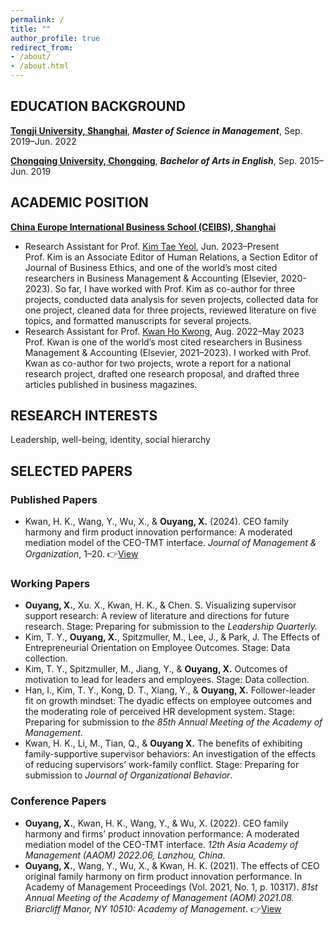 ```yaml
---
permalink: /
title: ""
author_profile: true
redirect_from:
- /about/
- /about.html
---
```

## EDUCATION BACKGROUND

**[Tongji University, Shanghai](https://www.usnews.com/education/best-global-universities/tongji-university-501326)**, ***Master of Science in Management***, Sep. 2019–Jun. 2022

**[Chongqing University, Chongqing](https://www.usnews.com/education/best-global-universities/chongqing-university-505768)**, ***Bachelor of Arts in English***, Sep. 2015–Jun. 2019

## ACADEMIC POSITION

**[China Europe International Business School (CEIBS), Shanghai](https://www.ceibs.edu/)**
<ul>
  <li class="item">
    Research Assistant for Prof. <a href="https://scholar.google.com/citations?user=2Z7Vb4kAAAAJ&hl=en&oi=ao" class="view-link">Kim Tae Yeol</a>, Jun. 2023–Present
    <div class="description">
        Prof. Kim is an Associate Editor of Human Relations, a Section Editor of Journal of Business Ethics, and one of the world’s most cited researchers in Business Management & Accounting (Elsevier, 2020-2023). So far, I have worked with Prof. Kim as co-author for three projects, conducted data analysis for seven projects, collected data for one project, cleaned data for three projects, reviewed literature on five topics, and formatted manuscripts for several projects.
    </div>
  </li>
  <li class="item">
    Research Assistant for Prof. <a href="https://scholar.google.com/citations?user=l9zGlTYAAAAJ&hl=en&oi=ao" class="view-link">Kwan Ho Kwong</a>, Aug. 2022–May 2023
    <div class="description">
        Prof. Kwan is one of the world’s most cited researchers in Business Management & Accounting (Elsevier, 2021–2023). I worked with Prof. Kwan as co-author for two projects, wrote a report for a national research project, drafted one research proposal, and drafted three articles published in business magazines.
    </div>
  </li>
</ul>

## RESEARCH INTERESTS
Leadership, well-being, identity, social hierarchy

## SELECTED PAPERS

<h3>Published Papers</h3>
<ul>
  <li class="item">
    Kwan, H. K., Wang, Y., Wu, X., & <strong>Ouyang, X.</strong> (2024). CEO family harmony and firm product innovation performance: A moderated mediation model of the CEO-TMT interface. <em>Journal of Management & Organization</em>, 1–20.
    👉<a href="https://www.cambridge.org/core/services/aop-cambridge-core/content/view/F5C52E058B1C20638C4DC11D00A6CA02/S1833367224000221a.pdf/ceo_family_harmony_and_firm_product_innovation_performance_a_moderated_mediation_model_of_the_ceotmt_interface.pdf" class="view-link">View</a>
  </li>
</ul>
<h3>Working Papers</h3>
<ul>
  <li class="item">
    <strong>Ouyang, X.</strong>, Xu. X., Kwan, H. K., & Chen. S. Visualizing supervisor support research: A review of literature and directions for future research. Stage: Preparing for submission to the <em>Leadership Quarterly.</em>
  </li>
  <li class="item">
    Kim, T. Y., <strong>Ouyang, X.</strong>, Spitzmuller, M., Lee, J., & Park, J. The Effects of Entrepreneurial Orientation on Employee Outcomes. Stage: Data collection.
  </li>
  <li class="item">
    Kim, T. Y., Spitzmuller, M., Jiang, Y., & <strong>Ouyang, X.</strong> Outcomes of motivation to lead for leaders and employees. Stage: Data collection.
  </li>
  <li class="item">
    Han, I., Kim, T. Y., Kong, D. T., Xiang, Y., & <strong>Ouyang, X.</strong> Follower-leader fit on growth mindset: The dyadic effects on employee outcomes and the moderating role of perceived HR development system. Stage: Preparing for submission to <em>the 85th Annual Meeting of the Academy of Management</em>.
  </li>
  <li class="item">
    Kwan, H. K., Li, M., Tian, Q., & <strong>Ouyang X.</strong> The benefits of exhibiting family-supportive supervisor behaviors: An investigation of the effects of reducing supervisors’ work-family conflict. Stage: Preparing for submission to <em>Journal of Organizational Behavior</em>.
  </li>
</ul>
<h3>Conference Papers</h3>
<ul>
  <li class="item">
    <strong>Ouyang, X.</strong>, Kwan, H. K., Wang, Y., & Wu, X. (2022). CEO family harmony and firms’ product innovation performance: A moderated mediation model of the CEO-TMT interface. <em>12th Asia Academy of Management (AAOM) 2022.06, Lanzhou, China</em>.
  </li>
  <li class="item">
    <strong>Ouyang, X.</strong>, Wang, Y., Wu, X., & Kwan, H. K. (2021). The effects of CEO original family harmony on firm product innovation performance. In Academy of Management Proceedings (Vol. 2021, No. 1, p. 10317). <em>81st Annual Meeting of the Academy of Management (AOM) 2021.08. Briarcliff Manor, NY 10510: Academy of Management</em>.
    👉<a href="https://journals.aom.org/doi/abs/10.5465/AMBPP.2021.10317abstract" class="view-link">View</a>
  </li>
</ul>
<script src="/assets/js/about.js"></script>
<link rel="stylesheet" href="/assets/css/item.css">